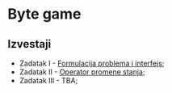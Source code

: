 # Byte game

## Izvestaji

- Zadatak I - [Formulacija problema i interfejs](https://docs.google.com/document/d/13tn4ud0GX0yojObR4rG29apfKeR2REOCAdw7JS_iwec);
- Zadatak II - [Operator promene stanja](https://docs.google.com/document/d/1_Qh-tIp8RZKq-8JCG3nrkpwNpS_9u3VUNlu_1hZsD_U);
- Zadatak III - TBA;